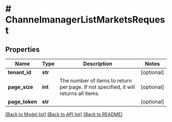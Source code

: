 # # ChannelmanagerListMarketsRequest


## Properties 


Name | Type | Description | Notes
------------ | ------------- | ------------- | -------------
**tenant_id**| **str** |   | [optional]
**page_size**| **int** | The number of items to return per page. If not specified, it will returns all items.  | [optional]
**page_token**| **str** |   | [optional]


[[Back to Model list]](../../README.md#models) [[Back to API list]](../../README.md#endpoints) [[Back to README]](../../README.md)

